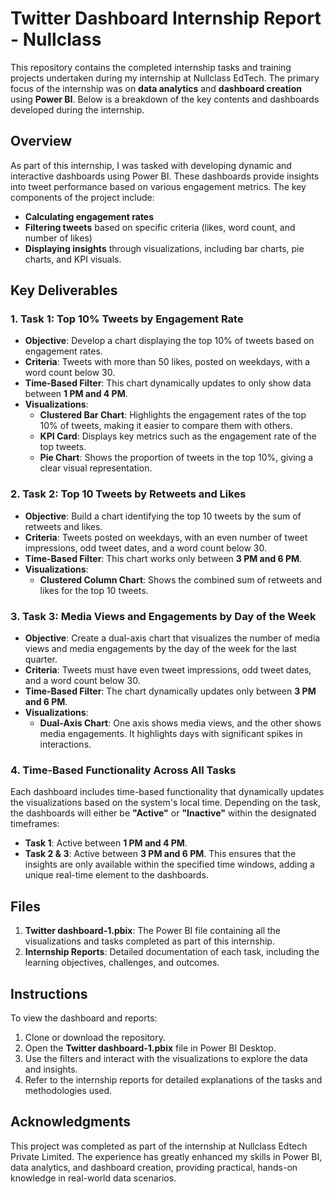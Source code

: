 # Twitter Dashboard Internship Report - Nullclass

This repository contains the completed internship tasks and training projects undertaken during my internship at Nullclass EdTech. The primary focus of the internship was on **data analytics** and **dashboard creation** using **Power BI**. Below is a breakdown of the key contents and dashboards developed during the internship.

## Overview

As part of this internship, I was tasked with developing dynamic and interactive dashboards using Power BI. These dashboards provide insights into tweet performance based on various engagement metrics. The key components of the project include:

- **Calculating engagement rates**
- **Filtering tweets** based on specific criteria (likes, word count, and number of likes)
- **Displaying insights** through visualizations, including bar charts, pie charts, and KPI visuals.

## Key Deliverables

### 1. **Task 1: Top 10% Tweets by Engagement Rate**
- **Objective**: Develop a chart displaying the top 10% of tweets based on engagement rates.
- **Criteria**: Tweets with more than 50 likes, posted on weekdays, with a word count below 30.
- **Time-Based Filter**: This chart dynamically updates to only show data between **1 PM and 4 PM**.
- **Visualizations**:
  - **Clustered Bar Chart**: Highlights the engagement rates of the top 10% of tweets, making it easier to compare them with others.
  - **KPI Card**: Displays key metrics such as the engagement rate of the top tweets.
  - **Pie Chart**: Shows the proportion of tweets in the top 10%, giving a clear visual representation.

### 2. **Task 2: Top 10 Tweets by Retweets and Likes**
- **Objective**: Build a chart identifying the top 10 tweets by the sum of retweets and likes.
- **Criteria**: Tweets posted on weekdays, with an even number of tweet impressions, odd tweet dates, and a word count below 30.
- **Time-Based Filter**: This chart works only between **3 PM and 6 PM**.
- **Visualizations**:
  - **Clustered Column Chart**: Shows the combined sum of retweets and likes for the top 10 tweets.

### 3. **Task 3: Media Views and Engagements by Day of the Week**
- **Objective**: Create a dual-axis chart that visualizes the number of media views and media engagements by the day of the week for the last quarter.
- **Criteria**: Tweets must have even tweet impressions, odd tweet dates, and a word count below 30.
- **Time-Based Filter**: The chart dynamically updates only between **3 PM and 6 PM**.
- **Visualizations**:
  - **Dual-Axis Chart**: One axis shows media views, and the other shows media engagements. It highlights days with significant spikes in interactions.
  
### 4. **Time-Based Functionality Across All Tasks**
Each dashboard includes time-based functionality that dynamically updates the visualizations based on the system's local time. Depending on the task, the dashboards will either be **"Active"** or **"Inactive"** within the designated timeframes:
- **Task 1**: Active between **1 PM and 4 PM**.
- **Task 2 & 3**: Active between **3 PM and 6 PM**.
This ensures that the insights are only available within the specified time windows, adding a unique real-time element to the dashboards.

## Files

1. **Twitter dashboard-1.pbix**: The Power BI file containing all the visualizations and tasks completed as part of this internship.
2. **Internship Reports**: Detailed documentation of each task, including the learning objectives, challenges, and outcomes.

## Instructions

To view the dashboard and reports:
1. Clone or download the repository.
2. Open the **Twitter dashboard-1.pbix** file in Power BI Desktop.
3. Use the filters and interact with the visualizations to explore the data and insights.
4. Refer to the internship reports for detailed explanations of the tasks and methodologies used.

## Acknowledgments

This project was completed as part of the internship at Nullclass Edtech Private Limited. The experience has greatly enhanced my skills in Power BI, data analytics, and dashboard creation, providing practical, hands-on knowledge in real-world data scenarios.

